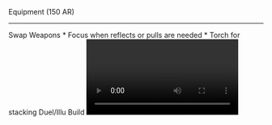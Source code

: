<Divider>
Equipment (150 AR)
</Divider>

<Grid>
<Row>
<Column>
<Armor helmId="48081" helmRuneId="70600" helmRuneCount="6" helmAffix="Berserker" helmRune="Leadership" shouldersId="48083" shouldersRuneId="70600" shouldersRuneCount="6" shouldersAffix="Berserker" shouldersRune="Leadership" coatId="48079" coatRuneId="70600" coatRuneCount="6" coatAffix="Berserker" coatRune="Leadership" glovesId="48080" glovesRuneId="70600" glovesRuneCount="6" glovesAffix="Berserker" glovesRune="Leadership" leggingsId="84926" leggingsRuneId="70600" leggingsRuneCount="6" leggingsAffix="Harrier" leggingsRune="Leadership" bootsId="48078" bootsRuneId="70600" bootsRuneCount="6" bootsAffix="Berserker" bootsRune="Leadership"/>
</Column>

<Column>
<Weapons weapon1MainId="46774" weapon1MainSigil1Id="72339" weapon1MainType="Sword" weapon1MainAffix="Berserker" weapon1MainSigil1="Concentration" weapon1OffId="46770" weapon1OffSigilId="24615" weapon1OffAffix="Berserker" weapon1OffType="Shield" weapon1OffSigil="Force" weapon2OffId="46774" weapon2OffSigilId="24615" weapon2OffSigil="Force" weapon2OffType="Sword" weapon2OffAffix="Berserker"/>

---

<Card>
<CardHeader>
Swap Weapons
</CardHeader>
<CardContent>
* Focus when reflects or pulls are needed
* Torch for <Boon name="might"/> stacking
</CardContent>
</Card>
</Column>

<Column>
<Trinkets backItemId="79830" backItemStatId="1125" backItemAffix="Commander" accessory1Id="39233" accessory1Affix="Berserker" accessory2Id="79745" accessory2StatId="1125" accessory2Affix="Commander" amuletId="39273" amuletAffix="Berserker" ring1Id="75669" ring1Affix="Berserker" ring2Id="79710" ring2StatId="1125" ring2Affix="Commander"/>

<Consumables foodId="43550" utilityId="77569" infusionId="86180"/>
</Column>
</Row>
</Grid>

<Divider>
Duel/Illu Build
</Divider>

<Grid>
<Column width="9">
<Traits traits1Id="1" traits1="Dueling" traits1Selected="701,708,692" traits2Id="24" traits2="Illusions" traits2Selected="721,729,733" traits3Id="40" traits3="Chronomancer" traits3Selected="1995,1978,1890"/>
</Column>

<Column>
<Skills weapon1Skill1="" weapon1Skill2="" weapon1Skill3="" weapon1Skill4="" weapon1Skill5="" utilitySkill1="21750" utilitySkill2="30814" utilitySkill3="29856" utilitySkill4="10236" utilitySkill5="10311"/>

<Video videoId="T4q1e8jmGqM" videoTitle="Duel/Illu by Van Gherwen [SC] - 19.1k DPS"/>

This build variant has the highest personal DPS but needs <Skill id="10311"/> to keep up permanent <Boon name="quickness"/> and can't share <Boon name="aegis"/>.
</Column>
</Grid>

<Divider>
Insp/Illu Build
</Divider>

<Grid>
<Column width="9">
<Traits traits1Id="23" traits1="Inspiration" traits1Selected="756,1980,1866" traits2Id="24" traits2="Illusions" traits2Selected="1869,729,733" traits3Id="40" traits3="Chronomancer" traits3Selected="1995,1978,1890"/>
</Column>

<Column>
<Skills weapon1Skill1="" weapon1Skill2="" weapon1Skill3="" weapon1Skill4="" weapon1Skill5="" utilitySkill1="21750" utilitySkill2="30814" utilitySkill3="29856" utilitySkill4="10236" utilitySkill5="29519"/>

<Video videoId="hNBt3t_U3xI" videoTitle="Illu/Insp by Van Gherwen [SC] - 13.4k DPS"/>

Use this build variant if you need the CC from <Skill id="29519"/> and <Boon name="aegis"/> sharing from <Trait id="1852"/> to prevent mechanics like the spinning <Control name="knockback"/> from MAMA ([Nightmare Fractal](https://discretize.eu/fractals/nightmare)).

It also has access to reflects and more frequent <Control name="pull"/>s on focus with <Trait id="751"/>.
</Column>
</Grid>

<Divider>
Situational
</Divider>

<Grid>
<Column>
<Card>
<CardHeader>
Situational Traits
</CardHeader>
<CardContent>
| | |
| -- | -- |
| <Trait id="1987" size="big" text="false"/> | A slight DPS loss but adds some party healing. |
| <Trait id="751" size="big" text="false"/> | Use it together with a focus for <Control name="pull"/>s and reflects. Swap out your offhand sword in that case. |
| <Trait id="674" size="big" text="false"/> | Increases the duration of all your <Effect name="stealth"/> skills by 50%. |
| <Trait id="744" size="big" text="false"/> | A strong personal condition cleanse. |
| <Trait id="721" size="big" text="false"/> | A minor DPS increase, if you don't run <Trait id="1980"/> you can trait it anyway. |
| <Trait id="752" size="big" text="false"/> | Two seconds longer duration for Glamour skills like <Skill id="10197"/>. |
</CardContent>
</Card>
</Column>

<Column>
<Card>
<CardHeader>
Situational Skills
</CardHeader>
<CardContent>
| | |
| -- | -- |
| <Skill id="30305" size="big" text="false"/> | A stronger group heal and condition cleanse if your party has problems with incoming damage. |
| <Skill id="34326" size="big" text="false"/> | One of the strongest reflect skills, protecting everyone inside from projectiles for 6 seconds. |
| <Skill id="10197" size="big" text="false"/> | Party escort service. |
| <Skill id="10200" size="big" text="false"/> | A 1200 range teleport. It breaks <Control name="stun"/> on use, which means it gets executed even if there is no valid path your mouse target -keep this in mind. |
| <Skill id="29578" size="big" text="false"/> | Enables you to use key utilites twice. If you use <Skill id="29830"/> at the end of the cast, you get a "free" mimic and can do stuff like triple <Skill id="10200"/> without the need for any illusions. |
| <Skill id="10267" size="big" text="false"/> | Necessary if you need to remove boons and have no <Specialization name="spellbreaker"/>. |
| <Skill id="10245" size="big" text="false"/> | Useful for party skipping. Provides 15 seconds of <Effect name="stealth"/> with <Trait id="674"/> and <Skill id="29830"/>. |
</CardContent>
</Card>
</Column>
</Grid>


<Divider>
Details
</Divider>

<Grid>
<Column>
<Card>
<CardHeader>
Opener
</CardHeader>
<CardContent>
- Open on Sword/Sword with <Skill id="10173"/> and <Skill id="10174"/>
- Cast <Skill id="29830"/> during the aftercast of one of the following skills:
    - <Skill id="21750"/> for maximum DPS
    - <Skill id="29519"/> if you need CC and run Insp/Illu
    - <Skill id="30643"/> if you need CC and run Duel/Illu
- Cast <Skill id="10311"/> if you run Duel/Illu
- <Skill id="10236"/> and <Skill id="29856"/>
- You will have enough time left for <Skill id="30814"/> with Insp/Illu, otherwise <Skill id="30747"/> will end during the cast
- Cast <Skill id="29856"/> and <Skill id="30814"/> again
- <Skill id="10174"/> -> <Skill id="21750"/> -> <Skill id="10174"/>
- Weapon swap
- <Skill id="10236"/>
</CardContent>
</Card>

<Card>
<CardHeader>
CC skills
</CardHeader>
<CardContent>
| | |
| -- | -- |
| <Skill id="29519"/> | 1000 damage |
| <Skill id="30643"/> | 200-1200 damage |
| <Skill id="10287"/> | 100-400 damage |
| <Skill id="10363"/> | 150 damage |
| <Skill id="30814"/> | 150 damage (with <Condition name="slow"/>) |
| <Skill id="10358"/> | 100 damage |
| <Skill id="29856"/> | 99 damage (with <Condition name="chilled"/>) |
</CardContent>
</Card>
</Column>

<Column width="9">
<Card>
<CardHeader>
Skill priority
</CardHeader>
<CardContent>
As it is near impossible to follow a fixed rotation in fractals, try to keep to the following list of priorities:

- Keep up <Boon name="quickness"/> using <Skill id="10311"/>, <Skill id="30814"/>, <Trait id="729"/> and <Skill id="10236"/>
- Keep up <Boon name="alacrity"/> using <Skill id="30643"/>, <Skill id="29856"/>, <Trait id="1927"/> and <Skill id="10236"/>
- With Inspiration you have another <Skill id="29724"/> on every phantasm summon due to <Trait id="1866"/>
- Break any defiance bar as fast as possible using <Skill id="30643"/>, <Skill id="10287"/> and <Skill id="29519"/>
- Do as much DPS as possible
    - Use <Skill id="10174"/> with <Skill id="21750"/> whenever ready
    - Use <Skill id="10334"/> off recharge, possibly twice with <Skill id="29830"/> (with three illusions)
    - Don't interrupt your auto-attack chains as the third hit (<Skill id="10172"/>) deals the most damage
    - Cast <Skill id="49068"/> (twice if traited) followed by <Skill id="10190"/> whenever you have three illusions up and don't plan to use <Skill id="29830"/> in the next 15 seconds
    - <Skill id="30769"/> is not worth using over auto-attack
</CardContent>
</Card>
</Column>
</Grid>
